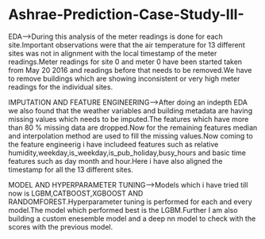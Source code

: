# Ashrae-Prediction-Case-Study-III-
EDA-->During this analysis of the meter readings is done for each site.Important observations were that the air temperature for 13 different sites was not in alignment with the local timestamp of the meter readings.Meter readings for site 0 and meter 0 have been started taken from May 20 2016 and readings before that needs to be removed.We have to remove buildings which are showing inconsistent or very high meter readings for the individual sites.

IMPUTATION AND FEATURE ENGINEERING-->After doing an indepth EDA we also found that the weather variables and building metadata are having missing values which needs to be imputed.The features which have more than 80 % missing data are dropped.Now for the remaining features median and interpolation method are used to fill the missing values.Now coming to the feature engineerig i have includeed features such as relative humidity,weekday,is_weekday,is_pub_holiday,busy_hours and basic time features such as day month and hour.Here i have also aligned the timestamp for all the 13 different sites.

MODEL AND HYPERPARAMETER TUNING-->Models which i have tried till now is LGBM,CATBOOST,XGBOOST AND RANDOMFOREST.Hyperparameter tuning is performed for each and every model.The model which performed best is the LGBM.Further I am also building a custom enesemble model and a deep nn model to check with the scores with the previous model.
